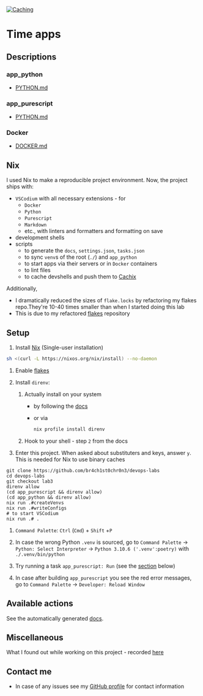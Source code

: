 [![Caching](https://github.com/br4ch1st0chr0n3/devops-labs/actions/workflows/ci.yaml/badge.svg)](https://github.com/br4ch1st0chr0n3/devops-labs/actions/workflows/ci.yaml)

# Time apps

## Descriptions

### app_python

- [PYTHON.md](./app_python/PYTHON.md)

### app_purescript

- [PYTHON.md](./app_purescript/PURESCRIPT.md)

### Docker

- [DOCKER.md](./DOCKER.md)

## Nix

I used Nix to make a reproducible project environment. Now, the project ships with:

- `VSCodium` with all necessary extensions - for
  - `Docker`
  - `Python`
  - `Purescript`
  - `Markdown`
  - etc., with linters and formatters and formatting on save
- development shells
- scripts
  - to generate the `docs`, `settings.json`, `tasks.json`
  - to sync `venv`s of the root (`./`) and `app_python`
  - to start apps via their servers or in `Docker` containers
  - to lint files
  - to cache devshells and push them to [Cachix](https://www.cachix.org/)

Additionally,

- I dramatically reduced the sizes of `flake.locks` by refactoring my flakes repo.They're 10-40 times smaller than when I started doing this lab
- This is due to my refactored [flakes](https://github.com/br4ch1st0chr0n3/flakes) repository

## Setup

1. Install [Nix](https://nixos.org/download.html) (Single-user installation)

  ```sh
  sh <(curl -L https://nixos.org/nix/install) --no-daemon
  ```

1. Enable [flakes](https://nixos.wiki/wiki/Flakes#Permanent)

1. Install `direnv`:
   1. Actually install on your system
      - by following the [docs](https://direnv.net/#basic-installation)
      - or via

        ```sh
        nix profile install direnv
        ```

   1. Hook to your shell - step `2` from the docs

1. Enter this project. When asked about substituters and keys, answer `y`. This is needed for Nix to use binary caches

```terminal
git clone https://github.com/br4ch1st0chr0n3/devops-labs
cd devops-labs
git checkout lab3
direnv allow
(cd app_purescript && direnv allow)
(cd app_python && direnv allow)
nix run .#createVenvs
nix run .#writeConfigs
# to start VSCodium
nix run .# .
```

1. `Command Palette`: `Ctrl` (`Cmd`) + `Shift` +`P`

1. In case the wrong Python `.venv` is sourced, go to `Command Palette` -> `Python: Select Interpreter` -> `Python 3.10.6 ('.venv':poetry)` with `./.venv/bin/python`

1. Try running a task `app_purescript: Run` (see the [section](./README.md#vscodium-tasks) below)

1. In case after building `app_purescript` you see the red error messages, go to `Command Palette` -> `Developer: Reload Window`

## Available actions

See the automatically generated [docs](./README/docs.md#available-actions).

## Miscellaneous

What I found out while working on this project - recorded [here](./README/misc.md)

## Contact me

- In case of any issues see my [GitHub profile](https://github.com/br4ch1st0chr0n3) for contact information
